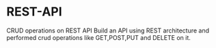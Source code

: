 # REST-API
CRUD operations on REST API
Build an API using REST architecture and performed crud operations like GET,POST,PUT and DELETE on it.
